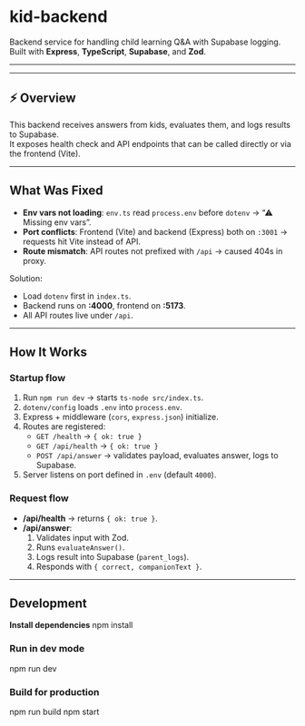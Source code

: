 # kid-backend

Backend service for handling child learning Q&A with Supabase logging.  
Built with **Express**, **TypeScript**, **Supabase**, and **Zod**.

------------------------------------------------------------------------
------------------------------------------------------------------------

## ⚡ Overview

This backend receives answers from kids, evaluates them, and logs results to Supabase.  
It exposes health check and API endpoints that can be called directly or via the frontend (Vite).

---

## What Was Fixed

- **Env vars not loading**: `env.ts` read `process.env` before `dotenv` → “⚠ Missing env vars”.
- **Port conflicts**: Frontend (Vite) and backend (Express) both on `:3001` → requests hit Vite instead of API.
- **Route mismatch**: API routes not prefixed with `/api` → caused 404s in proxy.

Solution:
- Load `dotenv` first in `index.ts`.
- Backend runs on **:4000**, frontend on **:5173**.
- All API routes live under `/api`.

---

##  How It Works

### Startup flow
1. Run `npm run dev` → starts `ts-node src/index.ts`.
2. `dotenv/config` loads `.env` into `process.env`.
3. Express + middleware (`cors`, `express.json`) initialize.
4. Routes are registered:
   - `GET /health` → `{ ok: true }`
   - `GET /api/health` → `{ ok: true }`
   - `POST /api/answer` → validates payload, evaluates answer, logs to Supabase.
5. Server listens on port defined in `.env` (default `4000`).

### Request flow
- **/api/health** → returns `{ ok: true }`.
- **/api/answer**:
  1. Validates input with Zod.
  2. Runs `evaluateAnswer()`.
  3. Logs result into Supabase (`parent_logs`).
  4. Responds with `{ correct, companionText }`.

---
## Development

**Install dependencies**
npm install

  ### Run in dev mode
  
  npm run dev

### Build for production
  
npm run build
npm start




